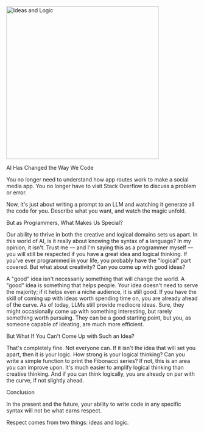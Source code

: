 <img src="https://cdn.glitch.global/19d2e282-95cd-4de8-8b6f-0272f28bb3e7/ideas-and-Logic.png?v=1725975136440" alt="Ideas and Logic" width="400"/>


AI Has Changed the Way We Code

You no longer need to understand how app routes work to make a social media app. You no longer have to visit Stack Overflow to discuss a problem or error.

Now, it's just about writing a prompt to an LLM and watching it generate all the code for you. Describe what you want, and watch the magic unfold.

But as Programmers, What Makes Us Special?

Our ability to thrive in both the creative and logical domains sets us apart. In this world of AI, is it really about knowing the syntax of a language? In my opinion, it isn't. Trust me — and I'm saying this as a programmer myself — you will still be respected if you have a great idea and logical thinking. If you've ever programmed in your life, you probably have the "logical" part covered. But what about creativity? Can you come up with good ideas?

A "good" idea isn't necessarily something that will change the world. A "good" idea is something that helps people. Your idea doesn't need to serve the majority; if it helps even a niche audience, it is still good. If you have the skill of coming up with ideas worth spending time on, you are already ahead of the curve. As of today, LLMs still provide mediocre ideas. Sure, they might occasionally come up with something interesting, but rarely something worth pursuing. They can be a good starting point, but you, as someone capable of ideating, are much more efficient.

But What If You Can't Come Up with Such an Idea?

That's completely fine. Not everyone can. If it isn't the idea that will set you apart, then it is your logic. How strong is your logical thinking? Can you write a simple function to print the Fibonacci series? If not, this is an area you can improve upon. It's much easier to amplify logical thinking than creative thinking. And if you can think logically, you are already on par with the curve, if not slightly ahead.

Conclusion

In the present and the future, your ability to write code in any specific syntax will not be what earns respect.

Respect comes from two things: ideas and logic.
